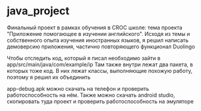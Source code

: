 # java_project

Финальный проект в рамках обучения в CROC школе: тема проекта "Приложение помогающее в изучении английского".
Исходя из темы и собственного опыта изучения иностранных языков, я решил написать демоверсию приложения, частично повторяющего функционал Duolingo

Чтобы отследить код, который я писал необходимо зайти в app/src/main/java/com/example/ip
Там также внутри лежат два пакета, в которых тоже код. В них лежат классы, выполняющие похожую работу, поэтому я решил их объединить

app-debug.apk можно скачать на телефон и проверить работоспособность на нём.
Также можно скачать android studio, скопировать туда проект и проверить работоспособность на эмуляторе
